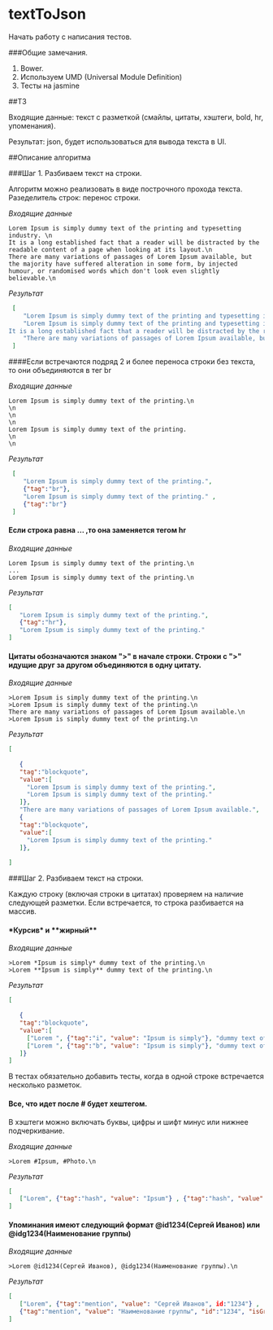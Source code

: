 # textToJson

Начать работу с написания тестов.

###Общие замечания.
1. Bower.
2. Используем UMD (Universal Module Definition)
3. Тесты на jasmine


##ТЗ

Входящие данные: текст с разметкой (смайлы, цитаты, хэштеги, bold, hr, упоменания).

Результат: json, будет использоваться для вывода текста в UI.

##Описание алгоритма

###Шаг 1. Разбиваем текст на строки.

Алгоритм можно реализовать в виде построчного прохода текста.
Разеделитель строк: перенос строки.

*Входящие данные*

```
Lorem Ipsum is simply dummy text of the printing and typesetting industry. \n
It is a long established fact that a reader will be distracted by the readable content of a page when looking at its layout.\n
There are many variations of passages of Lorem Ipsum available, but the majority have suffered alteration in some form, by injected humour, or randomised words which don't look even slightly believable.\n
```
*Результат*
``` json
 [
    "Lorem Ipsum is simply dummy text of the printing and typesetting industry.",
    "Lorem Ipsum is simply dummy text of the printing and typesetting industry. \n
It is a long established fact that a reader will be distracted by the readable content of a page when looking at its layout." , 
    "There are many variations of passages of Lorem Ipsum available, but the majority have suffered alteration in some form, by injected humour, or randomised words which don't look even slightly believable."
 ]
```

####Если встречаются подряд 2 и более переноса строки без текста, то они объединяются в тег br

*Входящие данные*
```
Lorem Ipsum is simply dummy text of the printing.\n
\n
\n
\n
Lorem Ipsum is simply dummy text of the printing.
\n
\n
```
*Результат*
``` json
 [
    "Lorem Ipsum is simply dummy text of the printing.",
    {"tag":"br"},
    "Lorem Ipsum is simply dummy text of the printing." , 
    {"tag":"br"}
 ]
``` 
#### Если строка равна ...   ,то она заменяется тегом hr
 
 *Входящие данные*
 ```
Lorem Ipsum is simply dummy text of the printing.\n
...
Lorem Ipsum is simply dummy text of the printing.\n
 ```
 *Результат*
 ``` json
 [
    "Lorem Ipsum is simply dummy text of the printing.",
    {"tag":"hr"},
    "Lorem Ipsum is simply dummy text of the printing."
 ]
``` 

#### Цитаты обозначаются знаком ">" в начале строки. Строки с ">" идущие друг за другом объединяются в одну цитату. 
 *Входящие данные*
 ```
>Lorem Ipsum is simply dummy text of the printing.\n
>Lorem Ipsum is simply dummy text of the printing.\n
There are many variations of passages of Lorem Ipsum available.\n
>Lorem Ipsum is simply dummy text of the printing.\n
 ```
 *Результат*
 ``` json
 [
    
    {
    "tag":"blockquote", 
    "value":[
      "Lorem Ipsum is simply dummy text of the printing.",
      "Lorem Ipsum is simply dummy text of the printing."
    ]},
    "There are many variations of passages of Lorem Ipsum available.",
    {
    "tag":"blockquote", 
    "value":[
      "Lorem Ipsum is simply dummy text of the printing."
    ]},
   
 ]
``` 


###Шаг 2. Разбиваем текст на строки.

Каждую строку (включая строки в цитатах) проверяем на наличие следующей разметки.
Если встречается, то строка разбивается на массив.

####  \*Курсив\* и \*\*жирный\*\*

 *Входящие данные*
 ```
>Lorem *Ipsum is simply* dummy text of the printing.\n
>Lorem **Ipsum is simply** dummy text of the printing.\n
 ```
 *Результат*
 ``` json
 [
    
    {
    "tag":"blockquote", 
    "value":[
      ["Lorem ", {"tag":"i", "value": "Ipsum is simply"}, "dummy text of the printing."],
      ["Lorem ", {"tag":"b", "value": "Ipsum is simply"}, "dummy text of the printing."],
    ]}
 ]
``` 
В тестах обязательно добавить тесты, когда в одной строке встречается несколько разметок.


####  Все, что идет после # будет хештегом.

В хэштеги можно включать буквы, цифры и шифт минус или нижнее подчеркивание.

 *Входящие данные*
 ```
>Lorem #Ipsum, #Photo.\n
 ```
 *Результат*
 ``` json
 [
    ["Lorem", {"tag":"hash", "value": "Ipsum"} , {"tag":"hash", "value": "Photo"} , "." ]
 ]
``` 

####  Упоминания имеют следующий формат @id1234(Сергей Иванов) или @idg1234(Наименование группы)


 *Входящие данные*
 ```
>Lorem @id1234(Сергей Иванов), @idg1234(Наименование группы).\n
 ```
 *Результат*
 ``` json
 [
    ["Lorem", {"tag":"mention", "value": "Сергей Иванов", id:"1234"} , 
    {"tag":"mention", "value": "Наименование группы", "id":"1234", "isGroup": true} , "." ]
 ]
``` 


